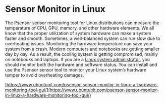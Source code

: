 # Sensor Monitor in Linux

The Psensor sensor monitoring tool for Linux distributions can measure the temperature of CPU, GPU, memory, and other hardware elements. We all know that the proper utilization of system hardware can make a system faster and smooth. Sometimes, a well-balanced system can run slow due to overheating issues. Monitoring the hardware temperature can save your system from a crash. Modern computers and notebooks are getting smaller day by day. As a result, the cooling system is getting compromised, mainly on notebooks and laptops. If you are a [Linux system administrator](https://www.ubuntupit.com/things-to-know-for-becoming-a-successful-linux-system-administrator/), you should monitor both the hardware and software status. You can install and use the Psensor sensor tool to monitor your Linux system’s hardware temper to avoid overheating damages.

[https://www.ubuntupit.com/psensor-sensor-monitor-in-linux-a-hardware-monitoring-tool-gui/](https://www.ubuntupit.com/psensor-sensor-monitor-in-linux-a-hardware-monitoring-tool-gui/)

